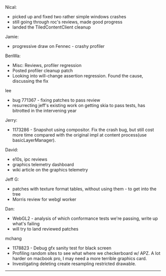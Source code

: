 Nical:
* picked up and fixed two rather simple windows crashes
* still going through roc's reviews, made good progress
* landed the TiledContentClient cleanup



Jamie:
* progressive draw on Fennec - crashy profiler



BenWa:
* Misc: Reviews, profiler regression
* Posted profiler cleanup patch
* Looking into will-change assertion regression. Found the cause, discussing the fix



lee
* bug 771367 - fixing patches to pass review
* resurrecting jeff's existing work on getting skia to pass tests, has bitrotted in the intervening year



Jerry:
* 1173286 - Snapshot using compositor. Fix the crash bug, but still cost more time compared with the original impl at content process(use basicLayerManager).



David:
* e10s, ipc reviews
* graphics telemetry dashboard
* wiki article on the graphics telemetry



Jeff G:
* patches with texture format tables, without using them - to get into the tree
* Morris review for webgl worker



Dan:
* WebGL2 - analysis of which conformance tests we're passing, write up what's failing
* will try to land reviewed patches



mchang
* 1178823 - Debug gfx sanity test for black screen
* Profiling random sites to see what where we checkerboard w/ APZ. A lot harder on macbook pro, I may need a more terrible graphics card.
* Investigating deleting create resampling restricted drawable. 



________________


